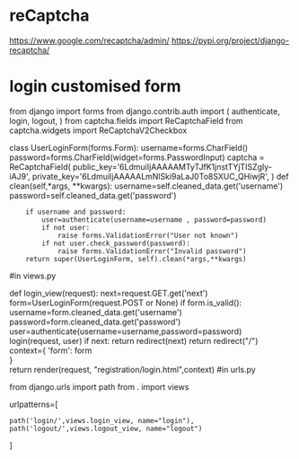 # reCaptcha
https://www.google.com/recaptcha/admin/
https://pypi.org/project/django-recaptcha/


# login customised form

from django import forms
from django.contrib.auth import (
    authenticate,
    login,
    logout,
    )
from captcha.fields import ReCaptchaField
from captcha.widgets import ReCaptchaV2Checkbox


class UserLoginForm(forms.Form):
    username=forms.CharField()
    password=forms.CharField(widget=forms.PasswordInput)
    captcha = ReCaptchaField(
        public_key='6LdmuiIjAAAAAMTyTJfK1jnstTYjTISZgIy-iAJ9',
        private_key='6LdmuiIjAAAAALmNlSki9aLaJ0To8SXUC_QHiwjR',
    )
    def clean(self,*args, **kwargs):
        username=self.cleaned_data.get('username')
        password=self.cleaned_data.get('password')
        
        if username and password:
            user=authenticate(username=username , password=password)
            if not user:
                raise forms.ValidationError("User not known")
            if not user.check_password(password):
                raise forms.ValidationError("Invalid password")
        return super(UserLoginForm, self).clean(*args,**kwargs)
        
        
#in views.py

def login_view(request):
    next=request.GET.get('next')
    form=UserLoginForm(request.POST or None)
    if form.is_valid():
        username=form.cleaned_data.get('username')
        password=form.cleaned_data.get('password')
        user=authenticate(username=username,password=password)
        login(request, user)
        if next:
            return redirect(next)
        return redirect("/")
    context={
        'form': form   
    }  
    return render(request, "registration/login.html",context)
#in urls.py


from django.urls import path
from . import views

urlpatterns=[
    
    path('login/',views.login_view, name="login"),
    path('logout/',views.logout_view, name="logout")
    
]
            
        
            
